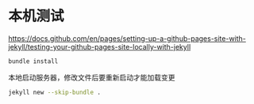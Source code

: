 # 本机测试
https://docs.github.com/en/pages/setting-up-a-github-pages-site-with-jekyll/testing-your-github-pages-site-locally-with-jekyll

```bash
bundle install
```

本地启动服务器，修改文件后要重新启动才能加载变更
```bash
jekyll new --skip-bundle .
```


